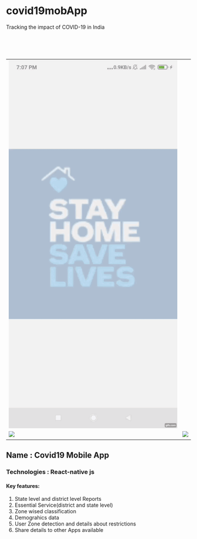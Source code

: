 # covid19mobApp
Tracking the impact of COVID-19 in India 

<table>
  <tr style=“margin:20px;>
    <td style=“margin:10px;”><img src="assets/gif.gif" style=“margin:40px;” width="500"></td>
  </tr>
  <br/>
  <br/>
  <br/>
  <tr>
    <td style=“margin:10px;”><img src="assets/zone.gif" style=“margin:10px;” width="350"></td>
    <td style=“margin:10px;”><img src="assets/services.gif" style=“margin:10px;” width="350"></td>
  </tr>
</table>

<h2> Name : Covid19 Mobile App </h2>
<h3> Technologies : React-native js </h3> 
<h4> Key features: </h4> 
 <ol>
  <li>State level and district level Reports</li>
  <li>Essential Service(district and state level)</li>
  <li>Zone wised classification</li>
  <li>Demograhics data</li>
  <li> User Zone detection and details about restrictions</li>
  <li>Share details to other Apps available</li>
</ol>
   
